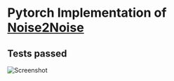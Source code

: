 # Pytorch Implementation of [Noise2Noise](https://arxiv.org/abs/1803.04189)

## Tests passed
![Screenshot](https://i.ibb.co/b5wrQf0/image.png)
